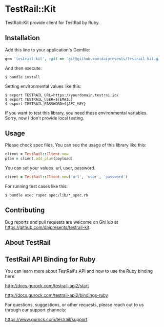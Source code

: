 # TestRail::Kit

TestRail::Kit provide client for TestRail by Ruby.

## Installation

Add this line to your application's Gemfile:

```ruby
gem 'testrail-kit', :git => 'git@github.com:daipresents/testrail-kit.git'
```

And then execute:

    $ bundle install


Setting environmental values like this:

```
$ export TESTRAIL_URL=https://yourdomain.testrai.io/
$ export TESTRAIL_USER=${EMAIL}
$ export TESTRAIL_PASSWORD=${API_KEY}
```

If you want to test this library, you need these environmental variables. Sorry, now I don't provide local testing.

## Usage

Please check spec files. You can see the usage of this library like this:

```ruby
client = TestRail::Client.new
plan = client.add_plan(payload)
```

You can set your values. url, user, password. 

```ruby
client = TestRail::Client.new('url', 'user', 'password')
```

For running test cases like this:

```
$ bundle exec rspec spec/lib/*_spec.rb
```

## Contributing

Bug reports and pull requests are welcome on GitHub at https://github.com/daipresents/testrail-kit.

## About TestRail

TestRail API Binding for Ruby
-----------------------------
 
You can learn more about TestRail's API and how to use the Ruby binding here:

http://docs.gurock.com/testrail-api2/start

http://docs.gurock.com/testrail-api2/bindings-ruby


For questions, suggestions, or other requests, please reach out to us through our support channels:

https://www.gurock.com/testrail/support
